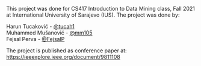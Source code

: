 This project was done for CS417 Introduction to Data Mining class, Fall 2021 at International University of Sarajevo (IUS). The project was done by:

Harun Tucaković - [@tucah1](https://github.com/tucah1)\
Muhammed Mušanović - [@mm105](https://github.com/mm105)\
Fejsal Perva - [@FejsalP](https://github.com/FejsalP)

The project is published as conference paper at: https://ieeexplore.ieee.org/document/9811108
